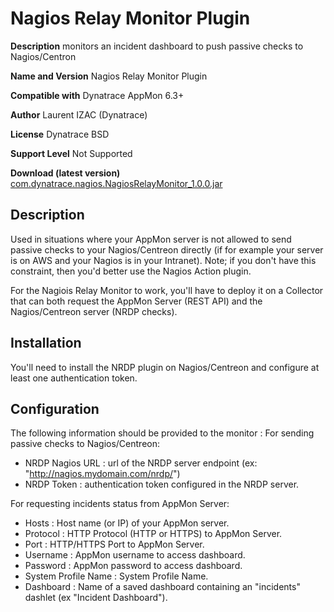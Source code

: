 # Nagios Relay Monitor Plugin

**Description** monitors an incident dashboard to push passive checks to Nagios/Centron

**Name and Version** Nagios Relay Monitor Plugin

**Compatible with** Dynatrace AppMon 6.3+

**Author** Laurent IZAC (Dynatrace)

**License** Dynatrace BSD

**Support Level** Not Supported

**Download (latest version)** [com.dynatrace.nagios.NagiosRelayMonitor_1.0.0.jar](https://github.com/Dynatrace/Dynatrace-Nagios-Relay-Monitor-Plugin/blob/master/build/com.dynatrace.nagios.NagiosRelayMonitor_1.0.0.jar?raw=true)


## Description 


Used in situations where your AppMon server is not allowed to send passive checks to your Nagios/Centreon directly (if for example your server is on AWS and your Nagios is in your Intranet).
Note; if you don't have this constraint, then you'd better use the Nagios Action plugin.

For the Nagiois Relay Monitor to work, you'll have to deploy it on a Collector that can both request the AppMon Server (REST API) and the Nagios/Centreon server (NRDP checks).


## Installation 
You'll need to install the NRDP plugin on Nagios/Centreon and configure at least one authentication token.

## Configuration

The following information should be provided to the monitor : 
For sending passive checks to Nagios/Centreon:
- NRDP Nagios URL 		: url of the NRDP server endpoint (ex: "http://nagios.mydomain.com/nrdp/")
- NRDP Token      		: authentication token configured in the NRDP server.

For requesting incidents status from AppMon Server:
- Hosts           		: Host name (or IP) of your AppMon server.
- Protocol        		: HTTP Protocol (HTTP or HTTPS) to AppMon Server.
- Port            		: HTTP/HTTPS Port to AppMon Server.
- Username        		: AppMon username to access dashboard.
- Password            	: AppMon password to access dashboard.
- System Profile Name 	: System Profile Name.
- Dashboard             : Name of a saved dashboard containing an "incidents" dashlet (ex "Incident Dashboard").